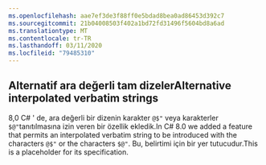 ```yaml
---
ms.openlocfilehash: aae7ef3de3f88ff0e5bdad8bea0ad86453d392c7
ms.sourcegitcommit: 21b04008503f402a1bd72fd31496f5604bd8a6ad
ms.translationtype: MT
ms.contentlocale: tr-TR
ms.lasthandoff: 03/11/2020
ms.locfileid: "79485310"
---
```

## <a name="alternative-interpolated-verbatim-strings"></a><span data-ttu-id="77384-101">Alternatif ara değerli tam dizeler</span><span class="sxs-lookup"><span data-stu-id="77384-101">Alternative interpolated verbatim strings</span></span>

<span data-ttu-id="77384-102">8,0 C# ' de, ara değerli bir dizenin karakter `@$"` veya karakterler `$@"`tanıtılmasına izin veren bir özellik ekledik.</span><span class="sxs-lookup"><span data-stu-id="77384-102">In C# 8.0 we added a feature that permits an interpolated verbatim string to be introduced with the characters `@$"` or the characters `$@"`.</span></span>  <span data-ttu-id="77384-103">Bu, belirtimi için bir yer tutucudur.</span><span class="sxs-lookup"><span data-stu-id="77384-103">This is a placeholder for its specification.</span></span>
